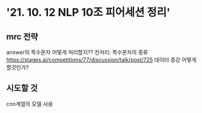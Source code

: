 # '21. 10. 12 NLP 10조 피어세션 정리'




## mrc 전략

answer의 특수문자 어떻게 처리할지??
전처리:
특수문자의 종류
https://stages.ai/competitions/77/discussion/talk/post/725
데이터 증강 어떻게 할것인가?


## 시도할 것
cnn계열의 모델 사용


